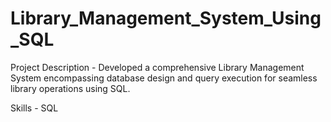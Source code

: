 # Library_Management_System_Using_SQL
Project Description - Developed a comprehensive Library Management System encompassing database design and query execution for seamless library operations using SQL.

Skills - SQL
